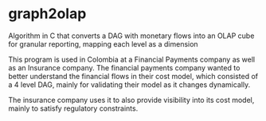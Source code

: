 # graph2olap
Algorithm in C that converts a DAG with monetary flows into an OLAP cube for granular reporting,
mapping each level as a dimension

This program is used in Colombia at a Financial Payments company as well as an Insurance company.
The financial payments company wanted to better understand the financial flows in their cost model, which
consisted of a 4 level DAG, mainly for validating their model as it changes dynamically. 

The insurance company uses it to also provide visibility into its cost model, mainly to satisfy regulatory
constraints.
